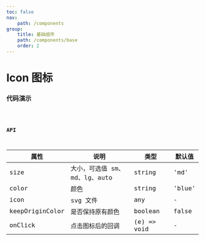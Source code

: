 ```yaml
---
toc: false
nav:
    path: /components
group:
    title: 基础组件
    path: /components/base
    order: 2
---
```


# Icon 图标

### 代码演示

<code src="./demo/index.tsx" />

### API

| 属性            | 说明                          | 类型        | 默认值 |
| --------------- | ----------------------------- | ----------- | ------ |
| size            | 大小，可选值 sm、md、lg、auto | string      | 'md'   |
| color           | 颜色                          | string      | 'blue' |
| icon            | svg 文件                      | any         | -      |
| keepOriginColor | 是否保持原有颜色              | boolean     | false  |
| onClick         | 点击图标后的回调              | (e) => void | -      |

